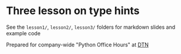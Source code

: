 # Three lesson on type hints

See the `lesson1/`, `lesson2/`, `lesson3/` folders for markdown slides and example code

Prepared for company-wide "Python Office Hours" at [DTN](https://www.dtn.com)